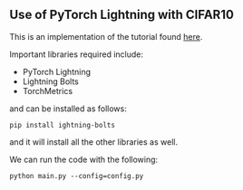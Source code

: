 ## Use of PyTorch Lightning with CIFAR10

This is an implementation of the tutorial found [here](https://pytorch-lightning.readthedocs.io/en/stable/notebooks/lightning_examples/cifar10-baseline.html).

Important libraries required include:

-   PyTorch Lightning
-   Lightning Bolts
-   TorchMetrics

and can be installed as follows:

```
pip install ightning-bolts
```

and it will install all the other libraries as well.

We can run the code with the following:

```
python main.py --config=config.py
```
